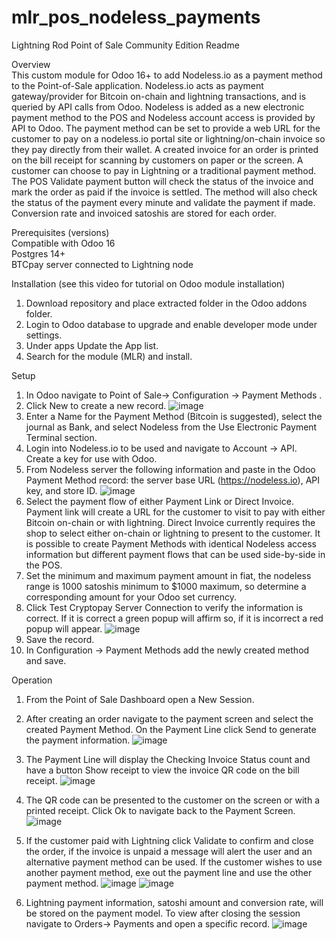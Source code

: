 # mlr_pos_nodeless_payments

Lightning Rod Point of Sale Community Edition Readme

Overview
<br>This custom module for Odoo 16+ to add Nodeless.io as a payment method to the Point-of-Sale application. Nodeless.io acts as payment gateway/provider for Bitcoin on-chain and lightning transactions, and is queried by API calls from Odoo. Nodeless is added as a new electronic payment method to the POS and Nodeless account access is provided by API to Odoo. The payment method can be set to provide a web URL for the customer to pay on a nodeless.io portal site or lightning/on-chain invoice so they pay directly from their wallet. A created invoice for an order is printed on the bill receipt for scanning by customers on paper or the screen. A customer can choose to pay in Lightning or a traditional payment method. The POS Validate payment button will check the status of the invoice and mark the order as paid if the invoice is settled. The method will also check the status of the payment every minute and validate the payment if made. Conversion rate and invoiced satoshis are stored for each order.

Prerequisites (versions)
<br>Compatible with Odoo 16
<br>Postgres 14+
<br>BTCpay server connected to Lightning node

Installation (see this video for tutorial on Odoo module installation)
1. Download repository and place extracted folder in the Odoo addons folder.
2. Login to Odoo database to upgrade and enable developer mode under settings.
3. Under apps Update the App list.
4. Search for the module (MLR) and install.

Setup

1. In Odoo navigate to Point of Sale-> Configuration -> Payment Methods .
2. Click New to create a new record.
![image](https://github.com/ERP-FTW/mlr_pos_nodeless_payments/assets/124227412/8a2f8d72-9720-4b3b-afa0-a2674bae43f5)
4. Enter a Name for the Payment Method (Bitcoin is suggested), select the journal as Bank, and select Nodeless from the Use Electronic Payment Terminal section.
5. Login into Nodeless.io to be used and navigate to Account -> API. Create a key for use with Odoo.
6. From Nodeless server the following information and paste in the Odoo Payment Method record: the server base URL (https://nodeless.io), API key, and store ID.
![image](https://github.com/ERP-FTW/mlr_pos_nodeless_payments/assets/124227412/9c24bbdb-3713-4268-8412-5692167b7188)
7. Select the payment flow of either Payment Link or Direct Invoice. Payment link will create a URL for the customer to visit to pay with either Bitcoin on-chain or with lightning. Direct Invoice currently requires the shop to select either on-chain or lightning to present to the customer. It is possible to create Payment Methods with identical Nodeless access information but different payment flows that can be used side-by-side in the POS.
8. Set the minimum and maximum payment amount in fiat, the nodeless range is 1000 satoshis minimum to $1000 maximum, so determine a corresponding amount for your Odoo set currency.
9. Click Test Cryptopay Server Connection to verify the information is correct. If it is correct a green popup will affirm so, if it is incorrect a red popup will appear.
   ![image](https://github.com/ERP-FTW/mlr_pos_nodeless_payments/assets/124227412/6f7d9c78-cfe9-4096-83d1-dcbc53e76867)
10. Save the record.
11. In Configuration -> Payment Methods add the newly created method and save.

Operation
1. From the Point of Sale Dashboard open a New Session.
2. After creating an order navigate to the payment screen and select the created Payment Method. On the Payment Line click Send to generate the payment information.
   ![image](https://github.com/ERP-FTW/mlr_pos_nodeless_payments/assets/124227412/0184554f-b9af-4334-b11f-add516236a82)
4. The Payment Line will display the Checking Invoice Status count and have a button Show receipt to view the invoice QR code on the bill receipt. 
![image](https://github.com/ERP-FTW/mlr_pos_nodeless_payments/assets/124227412/58de2de6-75c8-43c4-9005-a3d72752b4c0)
6. The QR code can be presented to the customer on the screen or with a printed receipt. Click Ok to navigate back to the Payment Screen.
![image](https://github.com/ERP-FTW/mlr_pos_nodeless_payments/assets/124227412/6b48aa92-b8b4-49c4-8e1a-7493da17418d)
7. If the customer paid with Lightning click Validate to confirm and close the order, if the invoice is unpaid a message will alert the user and an alternative payment method can be used. If the customer wishes to use another payment method, exe out the payment line and use the other payment method.
![image](https://github.com/ERP-FTW/mlr_pos_nodeless_payments/assets/124227412/05ca17aa-19fa-4161-a968-38a8e17be661)
![image](https://github.com/ERP-FTW/mlr_pos_nodeless_payments/assets/124227412/bedceef5-ec32-475a-b2e0-9289d527ee17)

8. Lightning payment information, satoshi amount and conversion rate, will be stored on the payment model. To view after closing the session navigate to Orders-> Payments and open a specific record.
![image](https://github.com/ERP-FTW/mlr_pos_nodeless_payments/assets/124227412/495d061a-6f71-4a3f-a83d-4fec7384f336)

